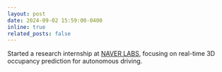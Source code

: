 ```yaml
---
layout: post
date: 2024-09-02 15:59:00-0400
inline: true
related_posts: false
---
```

Started a research internship at [NAVER LABS](https://www.naverlabs.com/), focusing on real-time 3D occupancy prediction for autonomous driving.